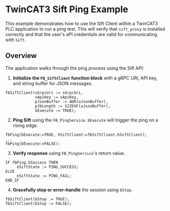 # TwinCAT3 Sift Ping Example

This example demonstrates how to use the Sift Client within a TwinCAT3 PLC application to run a ping test. This will verify that `sift_proxy` is installed correctly and that the user's aPI credentials are valid for communicating with `Sift`.

## Overview

The application walks through the ping process using the Sift API:
1. **Initialize the `FB_SiftClient` function block** with a gRPC URI, API key, and string buffer for JSON messages.
```
fbSiftClient(sGrpcUri := sGrpcUri, 
             sApiKey := sApiKey,
             pJsonBuffer := ADR(aJsonBuffer),
             pJbLength := SIZEOF(aJsonBuffer),
             bExecute := TRUE);
```

2. **Ping Sift** using the `FB_PingService`. `bExecute` will trigger the ping on a rising edge.

```
fbPing(bExecute:=TRUE, hSiftClient:=fbSiftClient.hSiftClient);
...
fbPing(bExecute:=FALSE);
```

3. **Verify response** using `FB_PingService`'s return value.
```
IF fbPing.bSuccess THEN
     eSiftState := PING_SUCCESS;
ELSE
     eSiftState := PING_FAIL;
END_IF
```

4. **Gracefully stop or error-handle** the session using `bStop`.
```
fbSiftClient(bStop := TRUE);
fbSiftClient(bStop := FALSE);
```